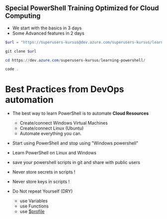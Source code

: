 
## Special PowerShell Training Optimized for Cloud Computing

- We start with the basics in 3 days
- Some Advanced features in 2 days


```powershell
$url = "https://superusers-kursus@dev.azure.com/superusers-kursus/learning-powershell/_git/practical-powershell"

git clone $url

cd https://dev.azure.com/superusers-kursus/learning-powershell/

code .
```



# Best Practices from DevOps automation

- The best way to learn PowerShell is to automate **Cloud Resources**
  - Create/connect Windows Virtual Machines 
  - Create/connect Linux (Ubuntu)  
  - Automate everything you can.

- Start using PowerShell and stop using "Windows powershell"

- Learn PowerShell on Linux and Windows 

- save your powershell scripts in git and share with public users

- Never store secrets in scripts !
- Never store keys in scripts !

- Do Not repeat Yourself (DRY)
  - use Variables
  - use Functions
  - use [$profile](https://dev.azure.com/superusers-kursus/learning-powershell/_wiki/wikis/kursus-powershell.wiki/750/Profile)
  


